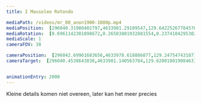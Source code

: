 ```yaml
---
title: I Mausoleo Rotondo

mediaPath: /videos/mr_08_anon1900-1080p.mp4
mediaPosition:  [296040.31980402797,4633981.29109547,129.64225267784576]
mediaRotation:  [0.6961142301098672,0.26503801932881554,0.23741042953020644,0.6235512127316315]
mediaScale: 1
cameraFOV: 38

cameraPosition:  [296042.69961683656,4633978.618886877,129.24754743187717]
cameraTarget:  [296040.4538643838,4633981.140563784,129.62001801908463]


animationEntry: 2000
---
```

Kleine details komen niet overeen, later kan het meer precies